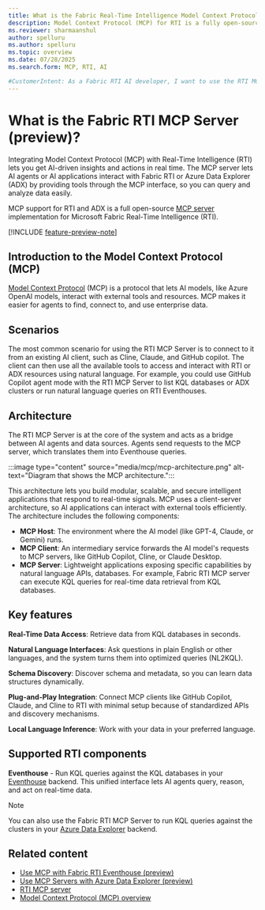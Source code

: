 ```yaml
---
title: What is the Fabric Real-Time Intelligence Model Context Protocol (MCP) Server?
description: Model Context Protocol (MCP) for RTI is a fully open-source implementation for Microsoft Fabric Real-Time Intelligence (RTI). It enables AI agents to interact with RTI components like Eventhouse.
ms.reviewer: sharmaanshul
author: spelluru
ms.author: spelluru
ms.topic: overview 
ms.date: 07/28/2025
ms.search.form: MCP, RTI, AI

#CustomerIntent: As a Fabric RTI AI developer, I want to use the RTI MCP server to create AI agents and AI applications.
---
```


# What is the Fabric RTI MCP Server (preview)?

Integrating Model Context Protocol (MCP) with Real-Time Intelligence (RTI) lets you get AI-driven insights and actions in real time. The MCP server lets AI agents or AI applications interact with Fabric RTI or Azure Data Explorer (ADX) by providing tools through the MCP interface, so you can query and analyze data easily.

MCP support for RTI and ADX is a full open-source [MCP server](https://github.com/microsoft/fabric-rti-mcp/) implementation for Microsoft Fabric Real-Time Intelligence (RTI).

[!INCLUDE [feature-preview-note](../includes/feature-preview-note.md)]

## Introduction to the Model Context Protocol (MCP)

[Model Context Protocol](https://modelcontextprotocol.io/introduction) (MCP) is a protocol that lets AI models, like Azure OpenAI models, interact with external tools and resources. MCP makes it easier for agents to find, connect to, and use enterprise data.

## Scenarios

The most common scenario for using the RTI MCP Server is to connect to it from an existing AI client, such as Cline, Claude, and GitHub copilot. The client can then use all the available tools to access and interact with RTI or ADX resources using natural language. For example, you could use GitHub Copilot agent mode with the RTI MCP Server to list KQL databases or ADX clusters or run natural language queries on RTI Eventhouses.

## Architecture

The RTI MCP Server is at the core of the system and acts as a bridge between AI agents and data sources. Agents send requests to the MCP server, which translates them into Eventhouse queries.

:::image type="content" source="media/mcp/mcp-architecture.png" alt-text="Diagram that shows the MCP architecture.":::

This architecture lets you build modular, scalable, and secure intelligent applications that respond to real-time signals. MCP uses a client-server architecture, so AI applications can interact with external tools efficiently. The architecture includes the following components:

* **MCP Host**: The environment where the AI model (like GPT-4, Claude, or Gemini) runs.
* **MCP Client**: An intermediary service forwards the AI model's requests to MCP servers, like GitHub Copilot, Cline, or Claude Desktop.
* **MCP Server**: Lightweight applications exposing specific capabilities by natural language APIs, databases. For example, Fabric RTI MCP server can execute KQL queries for real-time data retrieval from KQL databases.

## Key features


**Real-Time Data Access**: Retrieve data from KQL databases in seconds.

**Natural Language Interfaces**: Ask questions in plain English or other languages, and the system turns them into optimized queries (NL2KQL).

**Schema Discovery**: Discover schema and metadata, so you can learn data structures dynamically.

**Plug-and-Play Integration**: Connect MCP clients like GitHub Copilot, Claude, and Cline to RTI with minimal setup because of standardized APIs and discovery mechanisms.

**Local Language Inference**: Work with your data in your preferred language.

## Supported RTI components

**Eventhouse** - Run KQL queries against the KQL databases in your [Eventhouse](eventhouse.md) backend. This unified interface lets AI agents query, reason, and act on real-time data.

> [!NOTE]
>
> You can also use the Fabric RTI MCP Server to run KQL queries against the clusters in your [Azure Data Explorer](/azure/data-explorer/) backend.

<!-- Support for more RTI components for comprehensive analytics is **coming soon**, including:

* Expanded support for [Eventstream](event-streams/overview.md)
* Richer, real-time visualization tools
* [Activator](data-activator/activator-introduction.md) integration for proactive insights
-->

## Related content

* [Use MCP with Fabric RTI Eventhouse (preview)](mcp-eventhouse.md)
* [Use MCP Servers with Azure Data Explorer (preview)](/azure/data-explorer/integrate-mcp-servers)
* [RTI MCP server](https://github.com/microsoft/fabric-rti-mcp/)
* [Model Context Protocol (MCP) overview](https://modelcontextprotocol.io/introduction)
